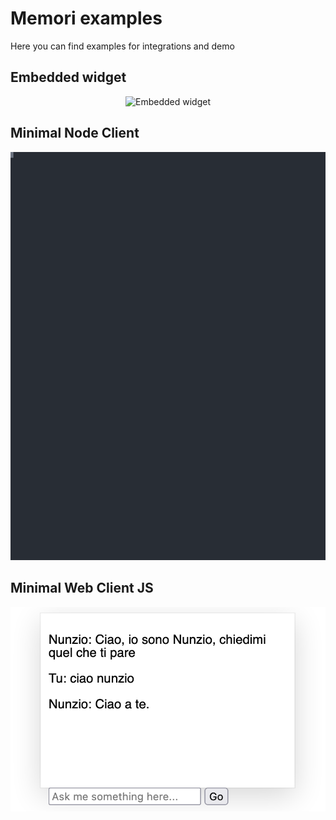 # Memori examples

Here you can find examples for integrations and demo

## Embedded widget

<p align="center">
  <img width="600" src="https://raw.githubusercontent.com/memori-ai/examples/main/embed/demo.png" alt="Embedded widget">
</p>

## Minimal Node Client

<p align="center">
  <img width="600" src="https://raw.githubusercontent.com/memori-ai/examples/main/node-minimal/demo.svg" alt="Node Client recording">
</p>

## Minimal Web Client JS

<p align="center">
  <img width="600" src="https://raw.githubusercontent.com/memori-ai/examples/main/js-web-minimal/demo.png" alt="Minimal Web Client screenshot">
</p>
